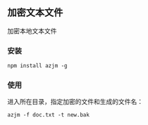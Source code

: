 ## 加密文本文件

加密本地文本文件

### 安装

```txt
npm install azjm -g
```

### 使用

进入所在目录，指定加密的文件和生成的文件名：

```txt
azjm -f doc.txt -t new.bak
```
